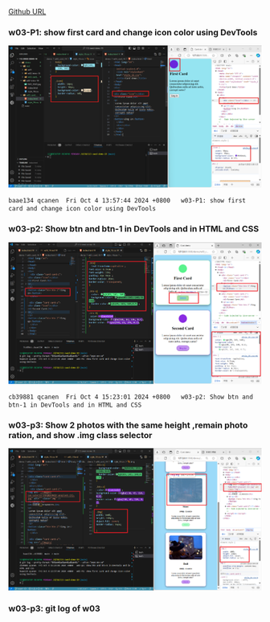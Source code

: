 [Github URL](https://github.com/qcanen/113-swed-demo-19)


### w03-P1: show first card and change icon color using DevTools
![](w03-p1.png)

```
baae134 qcanen  Fri Oct 4 13:57:44 2024 +0800   w03-P1: show first card and change icon color using DevTools
```

### w03-p2: Show btn and btn-1 in DevTools and in HTML and CSS


![](w03-p2.png)


```
cb39881 qcanen  Fri Oct 4 15:23:01 2024 +0800   w03-p2: Show btn and btn-1 in DevTools and in HTML and CSS
```


### w03-p3: Show 2 photos with the same height ,remain photo ration, and show .img class selector


![](w03-p3.png)


### w03-p3: git log of w03

```

```